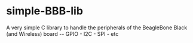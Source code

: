 # simple-BBB-lib
A very simple C library to handle the peripherals of the BeagleBone Black (and Wireless) board -- GPIO - I2C - SPI - etc
